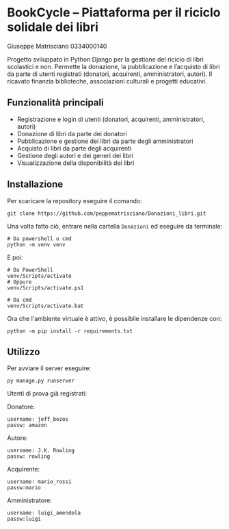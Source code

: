 # BookCycle – Piattaforma per il riciclo solidale dei libri

Giuseppe Matrisciano 0334000140

Progetto sviluppato in Python Django per la gestione del riciclo di libri scolastici e non.
Permette la donazione, la pubblicazione e l’acquisto di libri da parte di utenti registrati (donatori, acquirenti, amministratori, autori).
Il ricavato finanzia biblioteche, associazioni culturali e progetti educativi.

## Funzionalità principali

- Registrazione e login di utenti (donatori, acquirenti, amministratori, autori)
- Donazione di libri da parte dei donatori
- Pubblicazione e gestione dei libri da parte degli amministratori
- Acquisto di libri da parte degli acquirenti
- Gestione degli autori e dei generi dei libri
- Visualizzazione della disponibilità dei libri


## Installazione
Per scaricare la repository eseguire il comando:
```
git clone https://github.com/peppematrisciano/Donazioni_libri.git
```
Una volta fatto ciò, entrare nella cartella `Donazioni` ed eseguire da terminale:
```
# Da powershell o cmd
python -m venv venv
```
E poi:
```
# Da PowerShell
venv/Scripts/activate
# Oppure
venv/Scripts/activate.ps1

# Da cmd
venv/Scripts/activate.bat
```
Ora che l'ambiente virtuale è attivo, è possibile installare le dipendenze con:
```
python -m pip install -r requirements.txt
```

## Utilizzo

Per avviare il server eseguire:
```
py manage.py runserver
```

Utenti di prova già registrati:

Donatore:
```
username: jeff_bezos
passw: amazon
```
Autore:
```
username: J.K. Rowling
passw: rowling
```
Acquirente:
```
username: mario_rossi
passw:mario
```
Amministratore:
```
username: luigi_amendola
passw:luigi
```
